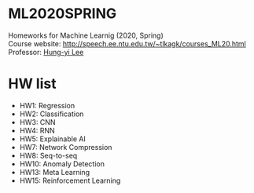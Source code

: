 # ML2020SPRING
Homeworks for Machine Learnig (2020, Spring)  
Course website: http://speech.ee.ntu.edu.tw/~tlkagk/courses_ML20.html  
Professor: [Hung-yi Lee](http://speech.ee.ntu.edu.tw/~tlkagk/index.html)  
# HW list
* HW1: Regression
* HW2: Classification
* HW3: CNN
* HW4: RNN
* HW5: Explainable AI
* HW7: Network Compression
* HW8: Seq-to-seq
* HW10: Anomaly Detection
* HW13: Meta Learning
* HW15: Reinforcement Learning

